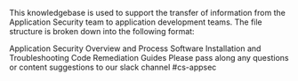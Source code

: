 This knowledgebase is used to support the transfer of information from the Application Security team to application development teams. The file structure is broken down into the following format:

Application Security Overview and Process
Software Installation and Troubleshooting
Code Remediation Guides
Please pass along any questions or content suggestions to our slack channel #cs-appsec
